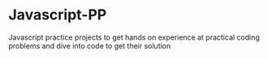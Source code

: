 # Javascript-PP
Javascript practice projects to get hands on experience at practical coding problems and dive into code to get their solution
